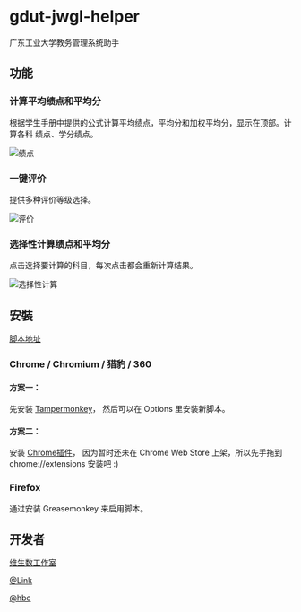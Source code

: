 gdut-jwgl-helper
================
广东工业大学教务管理系统助手

## 功能

### 计算平均绩点和平均分
根据学生手册中提供的公式计算平均绩点，平均分和加权平均分，显示在顶部。计算各科
绩点、学分绩点。

![绩点](https://raw.github.com/vtmer/gdut-jwgl-helper/master/image/GPA.png)

### 一键评价
提供多种评价等级选择。

![评价](https://raw.github.com/vtmer/gdut-jwgl-helper/master/image/rank.png)

### 选择性计算绩点和平均分
点击选择要计算的科目，每次点击都会重新计算结果。

![选择性计算](https://raw.github.com/vtmer/gdut-jwgl-helper/master/image/check.png)



## 安裝

[脚本地址](http://raw.github.com/vtmer/gdut-jwgl-helper/master/gdut-jwgl-helper.0.2.1.js)

### Chrome / Chromium / 猎豹 / 360

#### 方案一：

先安装 [Tampermonkey](https://chrome.google.com/webstore/detail/tampermonkey/dhdgffkkebhmkfjojejmpbldmpobfkfo)，
然后可以在 Options 里安装新脚本。


#### 方案二：

安装 [Chrome插件](https://github.com/vtmer/gdut-jwgl-helper/blob/master/gdut-jwgl-helper.0.2.1.crx?raw=true)，
因为暂时还未在 Chrome Web Store 上架，所以先手拖到 chrome://extensions 安装吧 :)


### Firefox

通过安装 Greasemonkey 来启用脚本。

## 开发者
[维生数工作室](http://vtmer.com)

[@Link](http://weibo.com/linkjie)

[@hbc](https://github.com/bcho)
